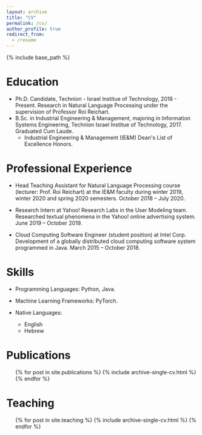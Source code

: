 ```yaml
---
layout: archive
title: "CV"
permalink: /cv/
author_profile: true
redirect_from:
  - /resume
---
```


{% include base_path %}

Education
======
* Ph.D. Candidate, Technion - Israel Institue of Technology, 2018 - Present. Research in Natural Language Processing under the supervision of Professor Roi Reichart.
* B.Sc. in Industrial Engineering & Management, majoring in Information Systems Engineering, Technion Israel Institue of Technology, 2017. Graduated Cum Laude.
  * Industrial Engineering & Management (IE&M) Dean's List of Excellence Honors.

Professional Experience
======
* Head Teaching Assistant for Natural Language Processing course (lecturer: Prof. Roi Reichart) at the IE&M faculty during winter 2019, winter 2020 and spring 2020 semesters. October 2018 – July 2020.

* Research Intern at Yahoo! Research Labs in the User Modeling team. 
Researched textual phenomena in the Yahoo! online advertising system. June 2019 – October 2019.

* Cloud Computing Software Engineer (student position) at Intel Corp.
Development of a globally distributed cloud computing software system programmed in Java. March 2015 – October 2018.



Skills
======
* Programming Languages: Python, Java.
* Machine Learning Frameworks: PyTorch.

* Native Languages:
  * English
  * Hebrew

Publications
======
  <ul>{% for post in site.publications %}
    {% include archive-single-cv.html %}
  {% endfor %}</ul>
  
Teaching
======
  <ul>{% for post in site.teaching %}
    {% include archive-single-cv.html %}
  {% endfor %}</ul>
  
